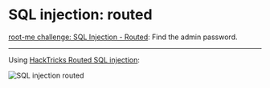 # SQL injection: routed

[root-me challenge: SQL Injection - Routed](https://www.root-me.org/en/Challenges/Web-Server/SQL-Injection-Routed): Find the admin password.

----

Using [HackTricks Routed SQL injection](https://book.hacktricks.xyz/pentesting-web/sql-injection#routed-sql-injection):

![SQL injection routed](/_static/images/rootme-sql-routed.png)
